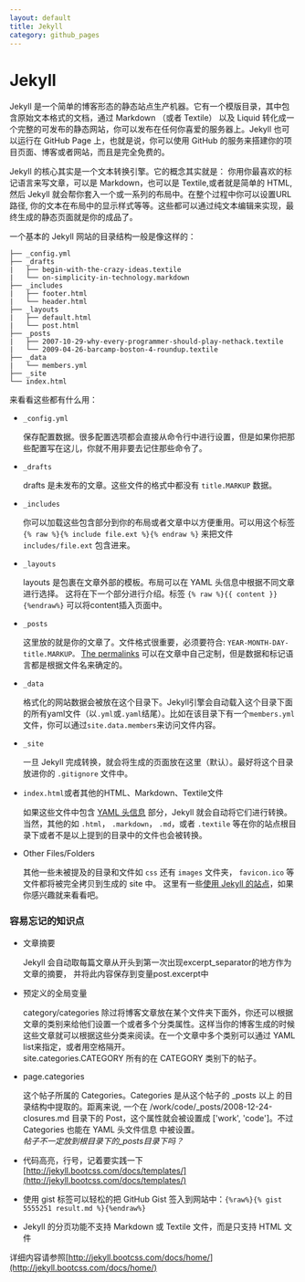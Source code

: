 ```yaml
---
layout: default
title: Jekyll
category: github_pages
---
```

# Jekyll

Jekyll 是一个简单的博客形态的静态站点生产机器。它有一个模版目录，其中包含原始文本格式的文档，通过 Markdown （或者 Textile） 以及 Liquid 转化成一个完整的可发布的静态网站，你可以发布在任何你喜爱的服务器上。Jekyll 也可以运行在 GitHub Page 上，也就是说，你可以使用 GitHub 的服务来搭建你的项目页面、博客或者网站，而且是完全免费的。

Jekyll 的核心其实是一个文本转换引擎。它的概念其实就是： 你用你最喜欢的标记语言来写文章，可以是 Markdown，也可以是 Textile,或者就是简单的 HTML, 然后 Jekyll 就会帮你套入一个或一系列的布局中。在整个过程中你可以设置URL路径, 你的文本在布局中的显示样式等等。这些都可以通过纯文本编辑来实现，最终生成的静态页面就是你的成品了。

一个基本的 Jekyll 网站的目录结构一般是像这样的：

    ├── _config.yml
    ├── _drafts
    |   ├── begin-with-the-crazy-ideas.textile
    |   └── on-simplicity-in-technology.markdown
    ├── _includes
    |   ├── footer.html
    |   └── header.html
    ├── _layouts
    |   ├── default.html
    |   └── post.html
    ├── _posts
    |   ├── 2007-10-29-why-every-programmer-should-play-nethack.textile
    |   └── 2009-04-26-barcamp-boston-4-roundup.textile
    ├── _data
    |   └── members.yml
    ├── _site
    └── index.html

来看看这些都有什么用：

* `_config.yml`

    保存配置数据。很多配置选项都会直接从命令行中进行设置，但是如果你把那些配置写在这儿，你就不用非要去记住那些命令了。

* `_drafts`

    drafts 是未发布的文章。这些文件的格式中都没有 `title.MARKUP` 数据。

* `_includes`

    你可以加载这些包含部分到你的布局或者文章中以方便重用。可以用这个标签  `{% raw %}{% include file.ext %}{% endraw %}` 来把文件 `includes/file.ext` 包含进来。

* `_layouts`

    layouts 是包裹在文章外部的模板。布局可以在 YAML 头信息中根据不同文章进行选择。 这将在下一个部分进行介绍。标签  `{% raw %}{{ content }}{%endraw%}` 可以将content插入页面中。

* `_posts`

    这里放的就是你的文章了。文件格式很重要，必须要符合: `YEAR-MONTH-DAY-title.MARKUP。` [The permalinks][] 可以在文章中自己定制，但是数据和标记语言都是根据文件名来确定的。

* `_data`

    格式化的网站数据会被放在这个目录下。Jekyll引擎会自动载入这个目录下面的所有yaml文件（以`.yml`或`.yaml`结尾）。比如在该目录下有一个`members.yml`文件，你可以通过`site.data.members`来访问文件内容。

* `_site`

    一旦 Jekyll 完成转换，就会将生成的页面放在这里（默认）。最好将这个目录放进你的 `.gitignore` 文件中。

* `index.html`或者其他的HTML、Markdown、Textile文件

    如果这些文件中包含 [YAML 头信息][YAML header] 部分，Jekyll 就会自动将它们进行转换。当然，其他的如 `.html`， `.markdown`，  `.md`，或者 `.textile` 等在你的站点根目录下或者不是以上提到的目录中的文件也会被转换。
    
* Other Files/Folders

    其他一些未被提及的目录和文件如  `css` 还有 `images` 文件夹， `favicon.ico` 等文件都将被完全拷贝到生成的 site 中。 这里有一些[使用 Jekyll 的站点][1]，如果你感兴趣就来看看吧。


### 容易忘记的知识点

* 文章摘要

    Jekyll 会自动取每篇文章从开头到第一次出现excerpt_separator的地方作为文章的摘要， 并将此内容保存到变量post.excerpt中

* 预定义的全局变量

    category/categories 除过将博客文章放在某个文件夹下面外，你还可以根据文章的类别来给他们设置一个或者多个分类属性。这样当你的博客生成的时候这些文章就可以根据这些分类来阅读。在一个文章中多个类别可以通过 YAML list来指定，或者用空格隔开。   
    site.categories.CATEGORY 所有的在 CATEGORY 类别下的帖子。

* page.categories

    这个帖子所属的 Categories。Categories 是从这个帖子的 _posts 以上 的目录结构中提取的。距离来说, 一个在 /work/code/_posts/2008-12-24-closures.md 目录下的 Post，这个属性就会被设置成 ['work', 'code']。不过 Categories 也能在 YAML 头文件信息 中被设置。  
    *帖子不一定放到根目录下的_posts目录下吗？*

* 代码高亮，行号，记着要实践一下
    [http://jekyll.bootcss.com/docs/templates/](http://jekyll.bootcss.com/docs/templates/)
* 使用 gist 标签可以轻松的把 GitHub Gist 签入到网站中：`{%raw%}{% gist 5555251 result.md %}{%endraw%}`
* Jekyll 的分页功能不支持 Markdown 或 Textile 文件，而是只支持 HTML 文件




详细内容请参照[http://jekyll.bootcss.com/docs/home/](http://jekyll.bootcss.com/docs/home/)


[The permalinks]: http://jekyll.bootcss.com/docs/permalinks/
[YAML header]: http://jekyll.bootcss.com/docs/frontmatter/
[1]: http://jekyll.bootcss.com/docs/sites/
